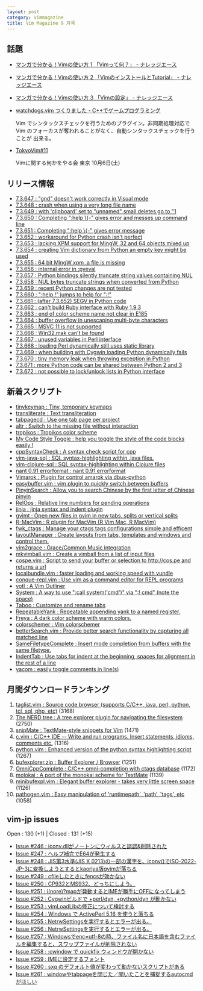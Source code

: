 ```yaml
---
layout: post
category: vimmagazine
title: Vim Magazine 9 月号
---
```


## 話題

- [マンガで分かる！Vimの使い方 1 「Vimって何？」 - ナレッジエース](http://n.blueblack.net/articles/2012-08-29_01_vim_comic_01_what_is_vim/)

- [マンガで分かる！Vimの使い方 2 「VimのインストールとTutorial」 - ナレッジエース](http://n.blueblack.net/articles/2012-09-01_01_vim_comic_02_vim_install/)

- [マンガで分かる！Vimの使い方 3 「Vimの設定」 - ナレッジエース](http://n.blueblack.net/articles/2012-09-15_01_vim_comic_03_vim_setting/)

- [watchdogs.vim つくりました - C++でゲームプログラミング](http://d.hatena.ne.jp/osyo-manga/20120924/1348473304)

  Vim でシンタックスチェックを行うためのプラグイン。非同期処理対応で Vim
  のフォーカスが奪われることがなく、自動シンタックスチェックを行うことが
  出来る。

- [TokyoVim#11](http://partake.in/events/da3735cd-6d0e-48b6-8010-18cc031702c4)

  Vimに関する何かをやる会 東京 10月6日(土)


## リリース情報

- [7.3.647 : "gnd" doesn't work correctly in Visual mode](https://github.com/vim/vim/commit/57c0ea86927c2368f980e7989565c7a708d96526)
- [7.3.648 : crash when using a very long file name](https://github.com/vim/vim/commit/2c66669c33e7aab70db089c393bedc0f21ca33c7)
- [7.3.649 : with 'clipboard' set to "unnamed" small deletes go to "1](https://github.com/vim/vim/commit/7c82130a76898999bcebf28c71f0897644822fab)
- [7.3.650 : Completing ":help \\{-" gives error and messes up command line](https://github.com/vim/vim/commit/b4a80cdd913605eefb26d6f091a386a4af0ac048)
- [7.3.651 : Completing ":help \\{-" gives error message](https://github.com/vim/vim/commit/7c0a86b1e871a9546387252b5a33594fc17487aa)
- [7.3.652 : workaround for Python crash isn't perfect](https://github.com/vim/vim/commit/ac0ddc15e928bb2c9baf256e0cd073770512092f)
- [7.3.653 : lacking XPM support for MingW, 32 and 64 objects mixed up](https://github.com/vim/vim/commit/e2db4361d2236b1bf56fb436d274c8b9b361196c)
- [7.3.654 : creating Vim dictionary from Python an empty key might be used](https://github.com/vim/vim/commit/231e1a17232a6d396266194efad53259e7d05ff1)
- [7.3.655 : 64 bit MingW xpm .a file is missing](https://github.com/vim/vim/commit/e48a2dd3af920d712305e4225454cb2940fb3312)
- [7.3.656 : internal error in :pyeval](https://github.com/vim/vim/commit/77fceb890851e8c97c9d4bbe521dff165455d371)
- [7.3.657 : Python bindings silently truncate string values containing NUL](https://github.com/vim/vim/commit/cdab9051368a6437b7e40df673594147425df751)
- [7.3.658 : NUL bytes truncate strings when converted from Python](https://github.com/vim/vim/commit/afa6b9af865c18dd865ccf7b804a4645570027bd)
- [7.3.659 : recent Python changes are not tested](https://github.com/vim/vim/commit/c11073c9aa2b668a9c1faa8a2419d7984d8367ca)
- [7.3.660 : ":help !" jumps to help for ":!"](https://github.com/vim/vim/commit/fca93c093e0ec86331171ca4e169f73aa81ebfef)
- [7.3.661 : (after 7.3.652) SEGV in Python code](https://github.com/vim/vim/commit/e8cdcef87575cacbc9dd977de076af76e4405410)
- [7.3.662 : can't build Ruby interface with Ruby 1.9.3](https://github.com/vim/vim/commit/2623b4f412a77f6426ab997246d755fdcbddea7b)
- [7.3.663 : end of color scheme name not clear in E185](https://github.com/vim/vim/commit/be1e9e9fc1f31e3d0b82eb3febd51923bda2a1e4)
- [7.3.664 : buffer overflow in unescaping multi-byte characters](https://github.com/vim/vim/commit/4fabd7dd4a2f77bc741eda58126d529f26f16a8d)
- [7.3.665 : MSVC 11 is not supported](https://github.com/vim/vim/commit/2b017fae8ffbf77fa59a8e9d49d9479ac5009a25)
- [7.3.666 : Win32.mak can't be found](https://github.com/vim/vim/commit/6f586de755cf0b814d0d8723fada8dd0bb58b94d)
- [7.3.667 : unused variables in Perl interface](https://github.com/vim/vim/commit/f5fe79a5f38e0fef6077aa858b60989e94076910)
- [7.3.668 : loading Perl dynamically still uses static library](https://github.com/vim/vim/commit/01c10524d25e36e72c7e45048a80cdb410165560)
- [7.3.669 : when building with Cygwin loading Python dynamically fails](https://github.com/vim/vim/commit/f94a13c286ffcf1ba2ce7bf10d686c757c836fe0)
- [7.3.670 : tiny memory leak when throwing exception in Python](https://github.com/vim/vim/commit/696c2116dc5e5403644d7f7dcaea49b83cf5a8f5)
- [7.3.671 : more Python code can be shared between Python 2 and 3](https://github.com/vim/vim/commit/770456589e5e53507fcd32013a190b520f4fc688)
- [7.3.672 : not possible to lock/unlock lists in Python interface](https://github.com/vim/vim/commit/66b7985ec9e4924abc370636077ed33114d0327d)

## 新着スクリプト

- [tinykeymap : Tiny, temporary keymaps](http://www.vim.org/scripts/script.php?script_id=4199)
- [transliterate : Text transliteration](http://www.vim.org/scripts/script.php?script_id=4200)
- [tabpagecd : Use one tab page per project](http://www.vim.org/scripts/script.php?script_id=4201)
- [altr : Switch to the missing file without interaction](http://www.vim.org/scripts/script.php?script_id=4202)
- [tropikos : Tropikos color scheme](http://www.vim.org/scripts/script.php?script_id=4203)
- [My Code Style Toggle : help you toggle the style of the code blocks easily !](http://www.vim.org/scripts/script.php?script_id=4204)
- [cppSyntaxCheck : A syntax check script for cpp](http://www.vim.org/scripts/script.php?script_id=4205)
- [vim-java-sql : SQL syntax-highlighting within .java files.](http://www.vim.org/scripts/script.php?script_id=4206)
- [vim-clojure-sql : SQL syntax-highlighting within Clojure files](http://www.vim.org/scripts/script.php?script_id=4207)
- [nant 0.91 errorformat : nant 0.91 errorformat](http://www.vim.org/scripts/script.php?script_id=4208)
- [Vimarok : Plugin for control amarok via dbus-python](http://www.vim.org/scripts/script.php?script_id=4209)
- [easybuffer.vim : vim plugin to quickly switch between buffers](http://www.vim.org/scripts/script.php?script_id=4210)
- [PinyinSearch : Allow you to search Chinese by the first letter of Chinese pinyin](http://www.vim.org/scripts/script.php?script_id=4211)
- [RelOps : Relative line numbers for pending operations](http://www.vim.org/scripts/script.php?script_id=4212)
- [jinja : jinja syntax and indent plugin](http://www.vim.org/scripts/script.php?script_id=4213)
- [gvimt : Open new files in gvim in new tabs, splits or vertical splits](http://www.vim.org/scripts/script.php?script_id=4214)
- [R-MacVim : R plugin for MacVim (R Vim Mac, R MacVim)](http://www.vim.org/scripts/script.php?script_id=4215)
- [fwk\_ctags :   Manage your ctags tags configurations simple and efficent](http://www.vim.org/scripts/script.php?script_id=4216)
- [layoutManager : Create layouts from tabs, templates and windows and control them.](http://www.vim.org/scripts/script.php?script_id=4217)
- [vim2grace : Grace/Common Music integration](http://www.vim.org/scripts/script.php?script_id=4218)
- [mkvimball.vim : Create a vimball from a list of input files](http://www.vim.org/scripts/script.php?script_id=4219)
- [cospe.vim : Script to send your buffer or selection to http://cos.pe and returns a url](http://www.vim.org/scripts/script.php?script_id=4220)
- [localbundle.vim :   faster loading and working speed with vundle](http://www.vim.org/scripts/script.php?script_id=4221)
- [conque-repl.vim : Use vim as a command editor for REPL programs](http://www.vim.org/scripts/script.php?script_id=4222)
- [votl : A Vim Outliner](http://www.vim.org/scripts/script.php?script_id=4223)
- [System :  A way to use ":call system('cmd')" via ":! cmd" (note the space)](http://www.vim.org/scripts/script.php?script_id=4224)
- [Taboo : Customize and rename tabs](http://www.vim.org/scripts/script.php?script_id=4237)
- [RepeatableYank : Repeatable appending yank to a named register.](http://www.vim.org/scripts/script.php?script_id=4238)
- [Freya : A dark color scheme with warm colors.](http://www.vim.org/scripts/script.php?script_id=4239)
- [colorschemer : Vim colorschemer](http://www.vim.org/scripts/script.php?script_id=4240)
- [betterSearch.vim : Provide better search functionality by capturing all matched line](http://www.vim.org/scripts/script.php?script_id=4241)
- [SameFiletypeComplete : Insert mode completion from buffers with the same filetype.](http://www.vim.org/scripts/script.php?script_id=4242)
- [IndentTab : Use tabs for indent at the beginning, spaces for alignment in the rest of a line](http://www.vim.org/scripts/script.php?script_id=4243)
- [yacom : easily toggle comments in line(s)](http://www.vim.org/scripts/script.php?script_id=4244)

## 月間ダウンロードランキング

1. [taglist.vim : Source code browser (supports C/C++, java, perl, python, tcl, sql, php, etc)](http://www.vim.org/scripts/script.php?script_id=273) (3168)
2. [The NERD tree : A tree explorer plugin for navigating the filesystem](http://www.vim.org/scripts/script.php?script_id=1658) (2750)
3. [snipMate : TextMate-style snippets for Vim](http://www.vim.org/scripts/script.php?script_id=2540) (1471)
4. [c.vim : C/C++ IDE --  Write and run programs. Insert statements, idioms, comments etc.](http://www.vim.org/scripts/script.php?script_id=213) (1316)
5. [python.vim : Enhanced version of the python syntax highlighting script](http://www.vim.org/scripts/script.php?script_id=790) (1267)
6. [bufexplorer.zip : Buffer Explorer / Browser](http://www.vim.org/scripts/script.php?script_id=42) (1251)
7. [OmniCppComplete : C/C++ omni-completion with ctags database](http://www.vim.org/scripts/script.php?script_id=1520) (1172)
8. [molokai : A port of the monokai scheme for TextMate](http://www.vim.org/scripts/script.php?script_id=2340) (1139)
9. [minibufexpl.vim : Elegant buffer explorer - takes very little screen space](http://www.vim.org/scripts/script.php?script_id=159) (1126)
10. [pathogen.vim : Easy manipulation of 'runtimepath', 'path', 'tags', etc](http://www.vim.org/scripts/script.php?script_id=2332) (1058)

## vim-jp issues

Open : 130 (+1) | Closed : 131 (+15)

- [Issue #246 : iconv.dllがノートンにウィルスと誤認&削除された](https://github.com/vim-jp/issues/issues/246)
- [Issue #247 : ヘルプ補完でE64が発生する](https://github.com/vim-jp/issues/issues/247)
- [Issue #248 : JIS第3水準(JIS X 0213)の一部の漢字を、iconv()でISO-2022-JP-3に変換しようとするとkaoriya版gvimが落ちる](https://github.com/vim-jp/issues/issues/248)
- [Issue #249 : cfileしたときにfencsが効かない](https://github.com/vim-jp/issues/issues/249)
- [Issue #250 : CP932とMS932、どっちにしよう。](https://github.com/vim-jp/issues/issues/250)
- [Issue #251 : i(nore)?mapが発動するとIMEが勝手にOFFになってしまう](https://github.com/vim-jp/issues/issues/251)
- [Issue #252 : Cygwinビルドで +perl/dyn, +python/dyn が動かない](https://github.com/vim-jp/issues/issues/252)
- [Issue #253 : vimLoadLibの修正について検討する](https://github.com/vim-jp/issues/issues/253)
- [Issue #254 : Windows で ActivePerl 5.16 を使うと落ちる](https://github.com/vim-jp/issues/issues/254)
- [Issue #255 : NetrwSettingsを実行するとエラーが出る。](https://github.com/vim-jp/issues/issues/255)
- [Issue #256 : NetrwSettingsを実行するとエラーが出る。](https://github.com/vim-jp/issues/issues/256)
- [Issue #257 : Windowsでenc=utf-8の時、ファイル名に日本語を含むファイルを編集すると、スワップファイルが削除されない](https://github.com/vim-jp/issues/issues/257)
- [Issue #258 : :cwindow で quickfix ウィンドウが開かない](https://github.com/vim-jp/issues/issues/258)
- [Issue #259 :  IMEに設定するフォント](https://github.com/vim-jp/issues/issues/259)
- [Issue #260 : sxq のデフォルト値が変わって動かないスクリプトがある](https://github.com/vim-jp/issues/issues/260)
- [Issue #261 : windowやtabpageを閉じた／開いたことを捕捉するautocmdがほしい](https://github.com/vim-jp/issues/issues/261)

